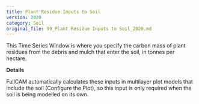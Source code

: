 ```yaml
---
title: Plant Residue Inputs to Soil
version: 2020
category: Soil
original_file: 99_Plant Residue Inputs to Soil_2020.md
---
```


This Time Series Window is where you
specify the carbon mass of plant residues from the debris and mulch that
enter the soil, in tonnes per hectare.

**Details**

FullCAM automatically calculates these inputs in multilayer plot models
that include the soil (Configure the
Plot), so this input is only required
when the soil is being modelled on its own.
